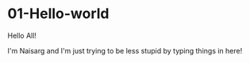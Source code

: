 # 01-Hello-world

Hello All!

I'm Naisarg and I'm just trying to be less stupid by typing things in here!
